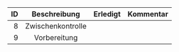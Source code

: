 |ID | Beschreibung |Erledigt|Kommentar|
|---:|:--------------:|:---------:|:---------:|
|8|Zwischenkontrolle|||
|9|Vorbereitung |||
